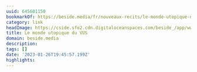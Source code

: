 ```yaml
---
uuid: 645601150
bookmarkOf: https://beside.media/fr/nouveaux-recits/le-monde-utopique-du-vus/
category: link
headImage: https://cside.sfo2.cdn.digitaloceanspaces.com/beside_/app/www/2021/05/BESIDE_newnarrative_SUV_facebook.jpg
title: Le monde utopique du VUS
domain: beside.media
description: 
tags: []
date: '2023-01-26T19:45:57.199Z'
highlights: 
---
```




